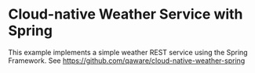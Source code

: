 # Cloud-native Weather Service with Spring

This example implements a simple weather REST service using the Spring Framework.
See https://github.com/qaware/cloud-native-weather-spring